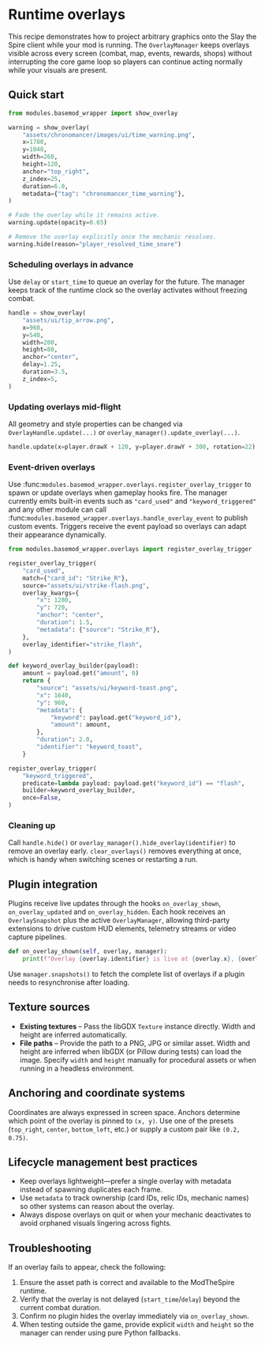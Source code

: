 # Runtime overlays

This recipe demonstrates how to project arbitrary graphics onto the Slay the
Spire client while your mod is running. The `OverlayManager` keeps overlays
visible across every screen (combat, map, events, rewards, shops) without
interrupting the core game loop so players can continue acting normally while
your visuals are present.

## Quick start

```python
from modules.basemod_wrapper import show_overlay

warning = show_overlay(
    "assets/chronomancer/images/ui/time_warning.png",
    x=1780,
    y=1040,
    width=260,
    height=120,
    anchor="top_right",
    z_index=25,
    duration=6.0,
    metadata={"tag": "chronomancer_time_warning"},
)

# Fade the overlay while it remains active.
warning.update(opacity=0.65)

# Remove the overlay explicitly once the mechanic resolves.
warning.hide(reason="player_resolved_time_snare")
```

### Scheduling overlays in advance

Use `delay` or `start_time` to queue an overlay for the future. The manager keeps
track of the runtime clock so the overlay activates without freezing combat.

```python
handle = show_overlay(
    "assets/ui/tip_arrow.png",
    x=960,
    y=540,
    width=200,
    height=80,
    anchor="center",
    delay=1.25,
    duration=3.5,
    z_index=5,
)
```

### Updating overlays mid-flight

All geometry and style properties can be changed via
`OverlayHandle.update(...)` or `overlay_manager().update_overlay(...)`.

```python
handle.update(x=player.drawX + 120, y=player.drawY + 300, rotation=22)
```

### Event-driven overlays

Use :func:`modules.basemod_wrapper.overlays.register_overlay_trigger` to spawn or
update overlays when gameplay hooks fire. The manager currently emits built-in
events such as ``"card_used"`` and ``"keyword_triggered"`` and any other module
can call :func:`modules.basemod_wrapper.overlays.handle_overlay_event` to
publish custom events. Triggers receive the event payload so overlays can adapt
their appearance dynamically.

```python
from modules.basemod_wrapper.overlays import register_overlay_trigger

register_overlay_trigger(
    "card_used",
    match={"card_id": "Strike_R"},
    source="assets/ui/strike-flash.png",
    overlay_kwargs={
        "x": 1280,
        "y": 720,
        "anchor": "center",
        "duration": 1.5,
        "metadata": {"source": "Strike_R"},
    },
    overlay_identifier="strike_flash",
)

def keyword_overlay_builder(payload):
    amount = payload.get("amount", 0)
    return {
        "source": "assets/ui/keyword-toast.png",
        "x": 1640,
        "y": 960,
        "metadata": {
            "keyword": payload.get("keyword_id"),
            "amount": amount,
        },
        "duration": 2.0,
        "identifier": "keyword_toast",
    }

register_overlay_trigger(
    "keyword_triggered",
    predicate=lambda payload: payload.get("keyword_id") == "flash",
    builder=keyword_overlay_builder,
    once=False,
)
```

### Cleaning up

Call `handle.hide()` or `overlay_manager().hide_overlay(identifier)` to remove an
overlay early. `clear_overlays()` removes everything at once, which is handy when
switching scenes or restarting a run.

## Plugin integration

Plugins receive live updates through the hooks `on_overlay_shown`,
`on_overlay_updated` and `on_overlay_hidden`. Each hook receives an
`OverlaySnapshot` plus the active `OverlayManager`, allowing third-party
extensions to drive custom HUD elements, telemetry streams or video capture
pipelines.

```python
def on_overlay_shown(self, overlay, manager):
    print(f"Overlay {overlay.identifier} is live at {overlay.x}, {overlay.y}")
```

Use `manager.snapshots()` to fetch the complete list of overlays if a plugin
needs to resynchronise after loading.

## Texture sources

* **Existing textures** – Pass the libGDX `Texture` instance directly. Width and
  height are inferred automatically.
* **File paths** – Provide the path to a PNG, JPG or similar asset. Width and
  height are inferred when libGDX (or Pillow during tests) can load the image.
  Specify `width` and `height` manually for procedural assets or when running in
  a headless environment.

## Anchoring and coordinate systems

Coordinates are always expressed in screen space. Anchors determine which point
of the overlay is pinned to `(x, y)`. Use one of the presets (`top_right`,
`center`, `bottom_left`, etc.) or supply a custom pair like `(0.2, 0.75)`.

## Lifecycle management best practices

* Keep overlays lightweight—prefer a single overlay with metadata instead of
  spawning duplicates each frame.
* Use `metadata` to track ownership (card IDs, relic IDs, mechanic names) so
  other systems can reason about the overlay.
* Always dispose overlays on quit or when your mechanic deactivates to avoid
  orphaned visuals lingering across fights.

## Troubleshooting

If an overlay fails to appear, check the following:

1. Ensure the asset path is correct and available to the ModTheSpire runtime.
2. Verify that the overlay is not delayed (`start_time`/`delay`) beyond the
   current combat duration.
3. Confirm no plugin hides the overlay immediately via `on_overlay_shown`.
4. When testing outside the game, provide explicit `width` and `height` so the
   manager can render using pure Python fallbacks.
